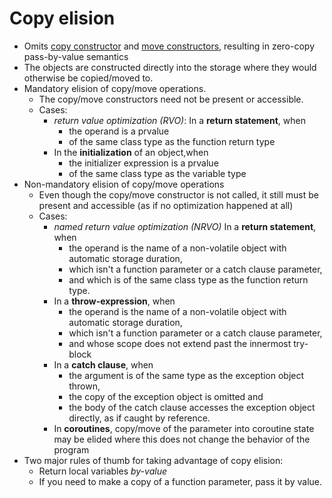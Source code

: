 # Copy elision

- Omits [copy constructor](copy_constructor.md) and [move constructors](move_constructor.md), resulting in zero-copy pass-by-value semantics
- The objects are constructed directly into the storage where they would otherwise be copied/moved to.
- Mandatory elision of copy/move operations.
    - The copy/move constructors need not be present or accessible.
    - Cases:
        - *return value optimization (RVO)*: In a **return statement**, when
            - the operand is a prvalue
            - of the same class type as the function return type
        - In the **initialization** of an object,when
            - the initializer expression is a prvalue
            - of the same class type as the variable type
- Non-mandatory elision of copy/move operations
    - Even though the copy/move constructor is not called, it still must be present and accessible (as if no optimization happened at all)
    - Cases:
        - *named return value optimization (NRVO)* In a **return statement**, when
            - the operand is the name of a non-volatile object with automatic storage duration,
            - which isn't a function parameter or a catch clause parameter,
            - and which is of the same class type as the function return type. 
        - In a **throw-expression**, when
            - the operand is the name of a non-volatile object with automatic storage duration,
            - which isn't a function parameter or a catch clause parameter,
            - and whose scope does not extend past the innermost try-block
        - In a **catch clause**, when
            - the argument is of the same type as the exception object thrown,
            - the copy of the exception object is omitted and
            - the body of the catch clause accesses the exception object directly, as if caught by reference.
        - In **coroutines**, copy/move of the parameter into coroutine state may be elided where this does not change the behavior of the program 
- Two major rules of thumb for taking advantage of copy elision:
    - Return local variables *by-value*
    - If you need to make a copy of a function parameter, pass it by value.